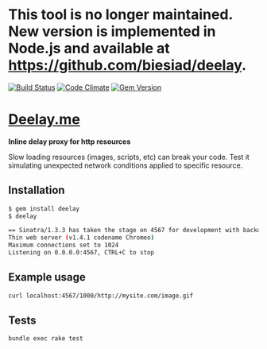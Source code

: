# This tool is no longer maintained. New version is implemented in Node.js and available at https://github.com/biesiad/deelay.

[![Build Status](https://travis-ci.org/biesiad/deelay.png)](https://travis-ci.org/biesiad/deelay)
[![Code Climate](https://codeclimate.com/github/biesiad/deelay.png)](https://codeclimate.com/github/biesiad/deelay)
[![Gem Version](https://badge.fury.io/rb/deelay.png)](http://badge.fury.io/rb/deelay)

# [Deelay.me](http://deelay.me)

**Inline delay proxy for http resources**

Slow loading resources (images, scripts, etc) can break your code. Test it simulating unexpected network conditions applied to specific resource.


## Installation
```sh
$ gem install deelay
$ deelay

== Sinatra/1.3.3 has taken the stage on 4567 for development with backup from Thin
Thin web server (v1.4.1 codename Chromeo)
Maximum connections set to 1024
Listening on 0.0.0.0:4567, CTRL+C to stop
```

## Example usage

```html
curl localhost:4567/1000/http://mysite.com/image.gif
```

## Tests
```sh
bundle exec rake test
```
